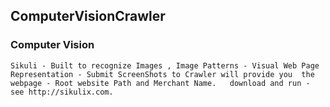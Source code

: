 ## ComputerVisionCrawler

### Computer Vision 
    
    Sikuli - Built to recognize Images , Image Patterns - Visual Web Page Representation - Submit ScreenShots to Crawler will provide you  the webpage - Root website Path and Merchant Name. 	download and run - see http://sikulix.com.
    
    
